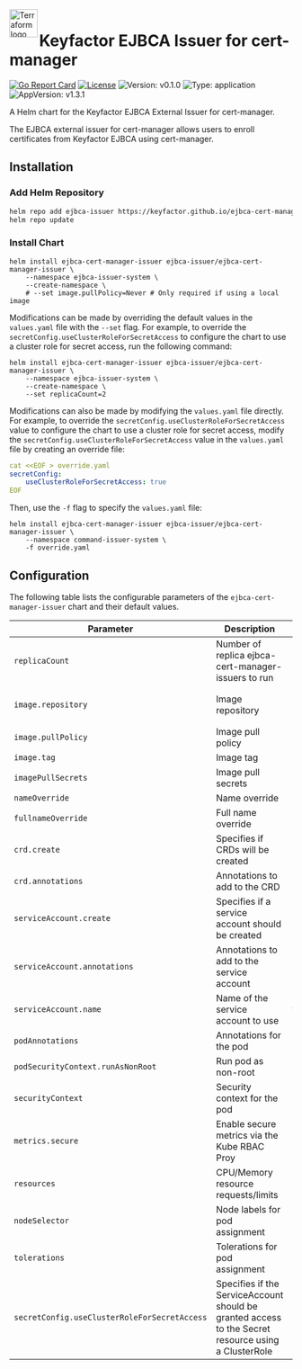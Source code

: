<a href="https://kubernetes.io">
    <img src="https://raw.githubusercontent.com/cert-manager/cert-manager/d53c0b9270f8cd90d908460d69502694e1838f5f/logo/logo-small.png" alt="Terraform logo" title="K8s" align="left" height="50" />
</a>

# Keyfactor EJBCA Issuer for cert-manager

[![Go Report Card](https://goreportcard.com/badge/github.com/Keyfactor/ejbca-cert-manager-issuer)](https://goreportcard.com/report/github.com/Keyfactor/ejbca-cert-manager-issuer)
[![License](https://img.shields.io/badge/License-Apache%202.0-blue.svg)](https://img.shields.io/badge/License-Apache%202.0-blue.svg)
![Version: v0.1.0](https://img.shields.io/badge/Version-v0.1.0-informational?style=flat-square)
![Type: application](https://img.shields.io/badge/Type-application-informational?style=flat-square) 
![AppVersion: v1.3.1](https://img.shields.io/badge/AppVersion-v1.3.1-informational?style=flat-square)

A Helm chart for the Keyfactor EJBCA External Issuer for cert-manager.

The EJBCA external issuer for cert-manager allows users to enroll certificates from Keyfactor EJBCA using cert-manager.

## Installation

### Add Helm Repository

```bash
helm repo add ejbca-issuer https://keyfactor.github.io/ejbca-cert-manager-issuer
helm repo update
```

### Install Chart

```shell
helm install ejbca-cert-manager-issuer ejbca-issuer/ejbca-cert-manager-issuer \
    --namespace ejbca-issuer-system \
    --create-namespace \
    # --set image.pullPolicy=Never # Only required if using a local image
```

Modifications can be made by overriding the default values in the `values.yaml` file with the `--set` flag. For example, to override the `secretConfig.useClusterRoleForSecretAccess` to configure the chart to use a cluster role for secret access, run the following command:

```shell
helm install ejbca-cert-manager-issuer ejbca-issuer/ejbca-cert-manager-issuer \
    --namespace ejbca-issuer-system \
    --create-namespace \
    --set replicaCount=2
```

Modifications can also be made by modifying the `values.yaml` file directly. For example, to override the `secretConfig.useClusterRoleForSecretAccess` value to configure the chart to use a cluster role for secret access, modify the `secretConfig.useClusterRoleForSecretAccess` value in the `values.yaml` file by creating an override file:

```yaml
cat <<EOF > override.yaml
secretConfig:
    useClusterRoleForSecretAccess: true
EOF
```

Then, use the `-f` flag to specify the `values.yaml` file:

```shell
helm install ejbca-cert-manager-issuer ejbca-issuer/ejbca-cert-manager-issuer \
    --namespace command-issuer-system \
    -f override.yaml
```

## Configuration

The following table lists the configurable parameters of the `ejbca-cert-manager-issuer` chart and their default values.

| Parameter                                    | Description                                                                                         | Default                                                      |
|----------------------------------------------|-----------------------------------------------------------------------------------------------------|--------------------------------------------------------------|
| `replicaCount`                               | Number of replica ejbca-cert-manager-issuers to run                                                 | `1`                                                          |
| `image.repository`                           | Image repository                                                                                    | `m8rmclarenkf/ejbca-cert-manager-external-issuer-controller` |
| `image.pullPolicy`                           | Image pull policy                                                                                   | `IfNotPresent`                                               |
| `image.tag`                                  | Image tag                                                                                           | `v1.3.1`                                                     |
| `imagePullSecrets`                           | Image pull secrets                                                                                  | `[]`                                                         |
| `nameOverride`                               | Name override                                                                                       | `""`                                                         |
| `fullnameOverride`                           | Full name override                                                                                  | `""`                                                         |
| `crd.create`                                 | Specifies if CRDs will be created                                                                   | `true`                                                       |
| `crd.annotations`                            | Annotations to add to the CRD                                                                       | `{}`                                                         |
| `serviceAccount.create`                      | Specifies if a service account should be created                                                    | `true`                                                       |
| `serviceAccount.annotations`                 | Annotations to add to the service account                                                           | `{}`                                                         |
| `serviceAccount.name`                        | Name of the service account to use                                                                  | `""` (uses the fullname template if `create` is true)        |
| `podAnnotations`                             | Annotations for the pod                                                                             | `{}`                                                         |
| `podSecurityContext.runAsNonRoot`            | Run pod as non-root                                                                                 | `true`                                                       |
| `securityContext`                            | Security context for the pod                                                                        | `{}` (with commented out options)                            |
| `metrics.secure`                      | Enable secure metrics via the Kube RBAC Proy                                                        | `false`                                                      |
| `resources`                                  | CPU/Memory resource requests/limits                                                                 | `{}` (with commented out options)                            |
| `nodeSelector`                               | Node labels for pod assignment                                                                      | `{}`                                                         |
| `tolerations`                                | Tolerations for pod assignment                                                                      | `[]`                                                         |
| `secretConfig.useClusterRoleForSecretAccess` | Specifies if the ServiceAccount should be granted access to the Secret resource using a ClusterRole | `false`                                                      |
